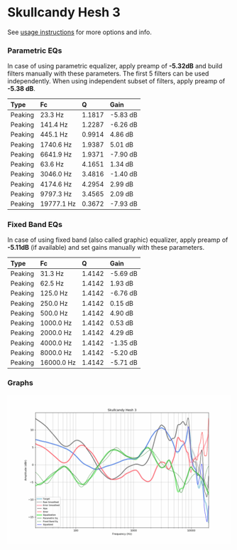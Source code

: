 # Skullcandy Hesh 3
See [usage instructions](https://github.com/jaakkopasanen/AutoEq#usage) for more options and info.

### Parametric EQs
In case of using parametric equalizer, apply preamp of **-5.32dB** and build filters manually
with these parameters. The first 5 filters can be used independently.
When using independent subset of filters, apply preamp of **-5.38 dB**.

| Type    | Fc         |      Q | Gain     |
|:--------|:-----------|:-------|:---------|
| Peaking | 23.3 Hz    | 1.1817 | -5.83 dB |
| Peaking | 141.4 Hz   | 1.2287 | -6.26 dB |
| Peaking | 445.1 Hz   | 0.9914 | 4.86 dB  |
| Peaking | 1740.6 Hz  | 1.9387 | 5.01 dB  |
| Peaking | 6641.9 Hz  | 1.9371 | -7.90 dB |
| Peaking | 63.6 Hz    | 4.1651 | 1.34 dB  |
| Peaking | 3046.0 Hz  | 3.4816 | -1.40 dB |
| Peaking | 4174.6 Hz  | 4.2954 | 2.99 dB  |
| Peaking | 9797.3 Hz  | 3.4565 | 2.09 dB  |
| Peaking | 19777.1 Hz | 0.3672 | -7.93 dB |

### Fixed Band EQs
In case of using fixed band (also called graphic) equalizer, apply preamp of **-5.11dB**
(if available) and set gains manually with these parameters.

| Type    | Fc         |      Q | Gain     |
|:--------|:-----------|:-------|:---------|
| Peaking | 31.3 Hz    | 1.4142 | -5.69 dB |
| Peaking | 62.5 Hz    | 1.4142 | 1.93 dB  |
| Peaking | 125.0 Hz   | 1.4142 | -6.76 dB |
| Peaking | 250.0 Hz   | 1.4142 | 0.15 dB  |
| Peaking | 500.0 Hz   | 1.4142 | 4.90 dB  |
| Peaking | 1000.0 Hz  | 1.4142 | 0.53 dB  |
| Peaking | 2000.0 Hz  | 1.4142 | 4.29 dB  |
| Peaking | 4000.0 Hz  | 1.4142 | -1.35 dB |
| Peaking | 8000.0 Hz  | 1.4142 | -5.20 dB |
| Peaking | 16000.0 Hz | 1.4142 | -5.71 dB |

### Graphs
![](./Skullcandy%20Hesh%203.png)